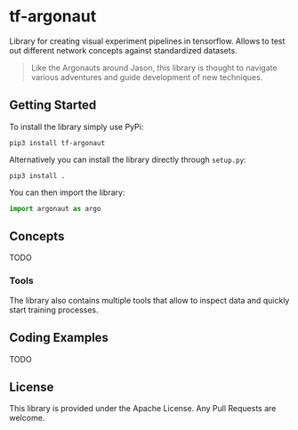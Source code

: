 # tf-argonaut

Library for creating visual experiment pipelines in tensorflow. Allows to test out different network concepts against standardized datasets.

> Like the Argonauts around Jason, this library is thought to navigate various adventures and guide development of new techniques.

## Getting Started

To install the library simply use PyPi:
```
pip3 install tf-argonaut
```

Alternatively you can install the library directly through `setup.py`:
```
pip3 install .
```

You can then import the library:
```python
import argonaut as argo
```

## Concepts

TODO

### Tools

The library also contains multiple tools that allow to inspect data and quickly start training processes.

## Coding Examples

TODO

## License

This library is provided under the Apache License.
Any Pull Requests are welcome.